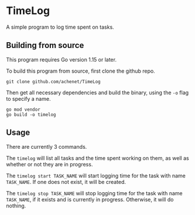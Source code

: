 # TimeLog
A simple program to log time spent on tasks.

## Building from source
This program requires Go version 1.15 or later.

To build this program from source, first clone the github repo.
```
git clone github.com/achenet/TimeLog
```

Then get all necessary dependencies and build the binary, using the `-o` flag to specify a name.
```
go mod vendor
go build -o timelog
```

## Usage
There are currently 3 commands.

The `timelog` will list all tasks and the time spent working on them, as well as whether or not they are in progress.

The `timelog start TASK_NAME` will start logging time for the task with name `TASK_NAME`. If one does not exist, it will be created.

The `timelog stop TASK_NAME` will stop logging time for the task with name `TASK_NAME`, if it exists and is currently in progress. Otherwise, it will do nothing.
